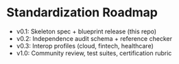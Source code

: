 # Standardization Roadmap

- v0.1: Skeleton spec + blueprint release (this repo)
- v0.2: Independence audit schema + reference checker
- v0.3: Interop profiles (cloud, fintech, healthcare)
- v1.0: Community review, test suites, certification rubric
